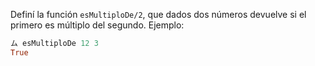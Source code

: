 Definí la función ```esMultiploDe/2```, que dados dos números devuelve si el primero es múltiplo del segundo. Ejemplo:

```haskell
ム esMultiploDe 12 3
True
```

